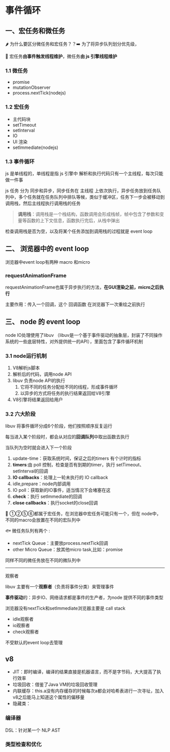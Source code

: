 # 事件循环

## 一、宏任务和微任务

🌶 为什么要区分微任务和宏任务？？➡️ 为了将异步队列划分优先级，

🍆 宏任务**由事件触发线程维护**，微任务**由 js 引擎线程维护**

### 1.1 微任务

- promise
- mutationObserver
- process.nextTick(nodejs)

### 1.2 宏任务

- 主代码块
- setTimeout
- setInterval
- IO
- UI 渲染
- setImmediate(nodejs)

### 1.3 事件循环

js 是单线程的，单线程是指 js 引擎中 解析和执行代码只有一个主线程，每次只能做一件事

js 任务 分为 同步和异步，同步任务在 主线程 上依次执行，异步任务放到任务队列中，多个任务就在任务队列中排队等候，类似于缓冲区，任务下一步会被移动到调用栈，然后主线程执行调用栈的任务

> **调用栈**：调用栈是一个栈结构，函数调用会形成栈帧，帧中包含了参数和变量等函数的上下文信息，函数执行完后，从栈中弹出

检查调用栈是否为空，以及将某个任务添加到调用栈的过程就是 event loop

## 二、 浏览器中的 event loop
浏览器中event loop有两种 macro 和micro

### requestAnimationFrame
requestAnimationFrame也属于异步执行的方法，**在GUI渲染之前，micro之后执行**

主要作用：传入一个回调，这个 回调函数 在浏览器下一次重绘之前执行


## 三、 node 的 event loop
node IO处理使用了libuv （libuv是一个基于事件驱动的抽象层，封装了不同操作系统的一些底层特性，对外提供统一的API），里面包含了事件循环机制

### 3.1 node运行机制
1. V8解析js脚本
2. 解析后的代码，调用node API
3. libuv 负责node API的执行
   1. 它将不同的任务分配给不同的线程，形成事件循环
   2. 以异步的方式将任务的执行结果返回给V8引擎 
4. V8引擎将结果返回给用户

### 3.2 六大阶段
libuv 将事件循环分成6个阶段，他们按照顺序反复运行

每当进入某个阶段时，都会从对应的**回调队列**中取出函数去执行

当队列为空时就会进入下一个阶段

1. update-time：获取系统时间，保证之后的timers 有个计时的指标
2. **timers**:由 poll 控制，检查是否有到期的timer，执行 setTimeout、setInterval的回调
3. **IO callbacks**：处理上一轮未执行的 IO callback
4. idle,prepare：node内部调用
5. IO poll：获取新的IO事件，适当情况下会堵塞在这
6. **check**：执行 setImmediate的回调
7. **close callbacks**：执行socket的close回调

🐔 ①②⑤⑥都属于宏任务，在浏览器中宏任务可能只有一个，但在 node中，不同的macro会放置在不同的宏队列中

🐟 微任务队列有两个 :
- nextTick Queue：主要放process.nextTick回调
- other Micro Queue：放其他micro task,比如：promise

同样不同的微任务放在不同的微队列中

---
观察者

libuv 主要有一个**观察者**（负责将事件分类）来管理事件

**事件驱动**的：异步IO、网络请求都是事件的生产者，为node 提供不同的事件类型

浏览器没有nextTick和setImmediate浏览器主要是 call stack

- idle观察者
- io观察者
- check观察者

不受默认的event loop去管理 

## v8
- JIT：即时编译，编译的结果直接是机器语言，而不是字节码，大大提高了执行效率
- 垃圾回收：借鉴了Java VM的垃圾回收管理
- 内联缓存：this.a没有内存缓存的时候每次a都会对哈希表进行一次寻址，加入v8之后能马上知道这个属性的偏移量
- 隐藏类：


### 编译器
DSL：针对某一个
NLP
AST

### 类型检查和优化